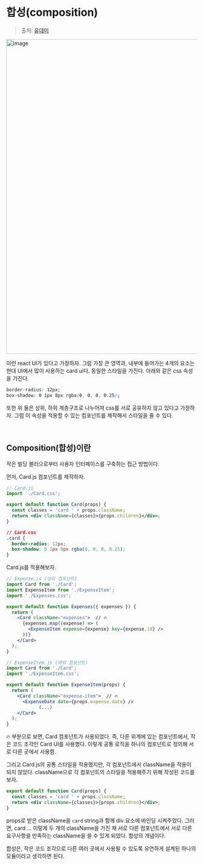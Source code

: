 # 합성(composition)

> 출처: [유데미](https://www.udemy.com/course/best-react/learn/lecture/28517205#overview)

<img width="831" alt="image" src="https://user-images.githubusercontent.com/59427983/179384632-c95a6011-4ec2-4a68-90d0-1ac1db06d3fa.png">

이런 react UI가 있다고 가정하자. 그럼 가장 큰 영역과, 내부에 들어가는 4개의 요소는 현대 UI에서 많이 사용하는 card ui다. 동일한 스타일을 가진다. 아래와 같은 css 속성을 가진다.

```css
border-radius: 12px;
box-shadow: 0 1px 8px rgba(0, 0, 0, 0.25);
```

또한 위 둘은 상위, 하위 계층구조로 나누어져 css를 서로 공유하지 않고 있다고 가정하자. 그럼 이 속성을 적용할 수 있는 컴포넌트를 제작해서 스타일을 줄 수 있다.

<br/>

## Composition(합성)이란

작은 빌딩 블러으로부터 사용자 인터페이스를 구축하는 접근 방법이다.

먼저, Card.js 컴포넌트를 제작하자.

```jsx
// Card.js
import './Card.css';

export default function Card(props) {
  const classes = 'card ' + props.className;
  return <div className={classes}>{props.children}</div>;
}
```

```css
// Card.css
.card {
  border-radius: 12px;
  box-shadow: 0 1px 8px rgba(0, 0, 0, 0.25);
}
```

Card.js를 적용해보자.

```jsx
// Expense.js (상위 컴포넌트)
import Card from './Card';
import ExpenseItem from './ExpenseItem';
import './Expenses.css';

export default function Expenses({ expenses }) {
  return (
    <Card className="expenses">  // 🔥
      {expenses.map((expense) => (
        <ExpenseItem expense={expense} key={expense.id} />
      ))}
    </Card>
  );
}
```

```jsx
// ExpenseItem.js (하위 컴포넌트)
import Card from './Card';
import './ExpenseItem.css';

export default function ExpenseItem(props) {
  return (
    <Card className="expense-item">  // 🔥
      <ExpenseDate date={props.expense.date} />
			(...)
    </Card>
  );
}
```

🔥 부분으로 보면, Card 컴포넌트가 사용되었다. 즉, 다른 위계에 있는 컴포넌트에서, 작은 코드 조각인 Card UI를 사용했다. 이렇게 공통 로직을 하나의 컴포넌트로 정의해 서로 다른 곳에서 사용함.

그리고 Card.js의 공통 스타일을 적용했지만, 각 컴포넌트에서 className을 적용이 되지 않았다. className으로 각 컴포넌트의 스타일을 적용해주기 위해 작성된 코드를 보자.

```jsx
export default function Card(props) {
  const classes = 'card ' + props.className;
  return <div className={classes}>{props.children}</div>;
}
```

props로 받은 className을 `card` string과 함께 div 요소에 바인딩 시켜주었다. 그러면, card … 이렇게 두 개의 className을 가진 채 서로 다른 컴포넌트에서 서로 다른 요구사항을 만족하는 className을 쓸 수 있게 되었다. 합성의 개념이다.

합성은, 작은 코드 조각으로 다른 여러 곳에서 사용될 수 있도록 유연하게 설계된 하나의 모듈이라고 생각하면 된다.
